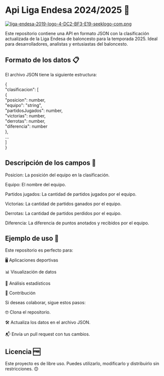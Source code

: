  # Api Liga Endesa 2024/2025 🏀

 [![liga-endesa-2019-logo-4-DC2-BF3-E19-seeklogo-com.png](https://i.postimg.cc/9FPBQ9kR/liga-endesa-2019-logo-4-DC2-BF3-E19-seeklogo-com.png)](https://postimg.cc/Yh9FXvMM) 

Este repositorio contiene una API en formato JSON con la clasificación actualizada de la Liga Endesa de baloncesto para la temporada 2025. Ideal para desarrolladores, analistas y entusiastas del baloncesto.


 ## Formato de los datos 📋

El archivo JSON tiene la siguiente estructura:

{<br>
  "clasificacion": [<br>
    {<br>
      "posicion": number,<br>
      "equipo": "string",<br>
      "partidosJugados": number,<br>
      "victorias": number,<br>
      "derrotas": number,<br>
      "diferencia": number<br>
    },<br>
    ...<br>
  ]<br>
}<br>

## Descripción de los campos 📝

Posicion: La posición del equipo en la clasificación.

Equipo: El nombre del equipo.

Partidos jugados: La cantidad de partidos jugados por el equipo.

Victorias: La cantidad de partidos ganados por el equipo.

Derrotas: La cantidad de partidos perdidos por el equipo.

Diferencia: La diferencia de puntos anotados y recibidos por el equipo.

## Ejemplo de uso 🚀

Este repositorio es perfecto para:

🖥️ Aplicaciones deportivas

📊 Visualización de datos

🔎 Análisis estadísticos

🤝 Contribución

Si deseas colaborar, sigue estos pasos:

🤓 Clona el repositorio.

🛠️ Actualiza los datos en el archivo JSON.

📬 Envía un pull request con tus cambios.


 ## Licencia 🆓

Este proyecto es de libre uso. Puedes utilizarlo, modificarlo y distribuirlo sin restricciones. 😊



